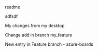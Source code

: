 readme

sdfsdf

My changes from my desktop


Change add in branch my_feature

New entry in Feature branch - azure-boards

